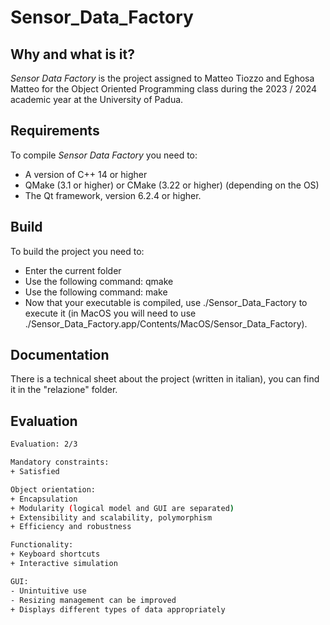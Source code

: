 # Sensor_Data_Factory

## Why and what is it?

_Sensor Data Factory_ is the project assigned to Matteo Tiozzo and Eghosa Matteo for the Object Oriented Programming class during the 2023 / 2024 academic year at the University of Padua.

## Requirements

To compile _Sensor Data Factory_ you need to:

- A version of C++ 14 or higher
- QMake (3.1 or higher) or CMake (3.22 or higher) (depending on the OS)
- The Qt framework, version 6.2.4 or higher.

## Build

To build the project you need to:

- Enter the current folder
- Use the following command: qmake
- Use the following command: make
- Now that your executable is compiled, use ./Sensor_Data_Factory to execute it (in MacOS you will need to use ./Sensor_Data_Factory.app/Contents/MacOS/Sensor_Data_Factory).

## Documentation

There is a technical sheet about the project (written in italian), you can find it in the "relazione" folder.

## Evaluation
```bash
Evaluation: 2/3

Mandatory constraints:
+ Satisfied

Object orientation:
+ Encapsulation
+ Modularity (logical model and GUI are separated)
+ Extensibility and scalability, polymorphism
+ Efficiency and robustness

Functionality:
+ Keyboard shortcuts
+ Interactive simulation

GUI:
- Unintuitive use
- Resizing management can be improved
+ Displays different types of data appropriately

```
